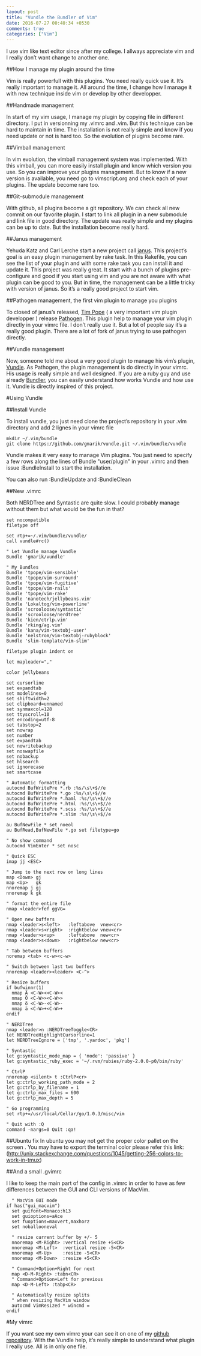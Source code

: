 ```yaml
---
layout: post
title: "Vundle the Bundler of Vim"
date: 2016-07-27 00:40:34 +0530
comments: true
categories: ["Vim"]
---
```


I use vim like text editor since after my college. I allways appreciate vim and I really don’t want change to another one.

##How I manage my plugin around the time

Vim is really powerfull with this plugins. You need really quick use it. It’s really important to manage it. All around the time, I change how I manage it with new technique inside vim or develop by other developper.

##Handmade management

In start of my vim usage, I manage my plugin by copying file in different directory. I put in versionning my .vimrc and .vim. But this technique can be hard to maintain in time. The installation is not really simple and know if you need update or not is hard too. So the evolution of plugins become rare.

##Vimball management

In vim evolution, the vimball management system was implemented. With this vimball, you can more easily install plugin and know which version you use. So you can improve your plugins management. But to know if a new version is available, you need go to vimscript.org and check each of your plugins. The update become rare too.

##Git-submodule management

With github, all plugins become a git repository. We can check all new commit on our favorite plugin. I start to link all plugin in a new submodule and link file in good directory. The update was really simple and my plugins can be up to date. But the installation become really hard.

##Janus management

Yehuda Katz and Carl Lerche start a new project call [janus](https://github.com/carlhuda/janus). This project’s goal is an easy plugin management by rake task. In this Rakefile, you can see the list of your plugin and with some rake task you can install it and update it. This project was really great. It start with a bunch of plugins pre-configure and good if you start using vim and you are not aware with what plugin can be good to you. But in time, the management can be a little tricky with version of janus. So it’s a really good project to start vim.

##Pathogen management, the first vim plugin to manage you plugins

To closed of janus’s released, [Tim Pope](https://github.com/tpope) ( a very important vim plugin developper ) release [Pathogen](https://github.com/tpope/vim-pathogen). This plugin help to manage your vim plugin directly in your vimrc file. I don’t really use it. But a lot of people say it’s a really good plugin. There are a lot of fork of janus trying to use pathogen directly.

##Vundle management

Now, someone told me about a very good plugin to manage his vim’s plugin, [Vundle](https://github.com/gmarik/Vundle.vim). As Pathogen, the plugin management is do directly in your vimrc. His usage is really simple and well designed. If you are a ruby guy and use already [Bundler](http://gembundler.org/), you can easily understand how works Vundle and how use it. Vundle is directly inspired of this project.

#Using Vundle

##Install Vundle

To install vundle, you just need clone the project’s repository in your .vim directory and add 2 lignes in your vimrc file

    mkdir ~/.vim/bundle
    git clone https://github.com/gmarik/vundle.git ~/.vim/bundle/vundle

Vundle makes it very easy to manage Vim plugins. You just need to specify a few rows along the lines of Bundle "user/plugin" in your .vimrc and then issue :BundleInstall to start the installation.

You can also run :BundleUpdate and :BundleClean

##New .vimrc

Both NERDTree and Syntastic are quite slow. I could probably manage without them but what would be the fun in that?

    set nocompatible
    filetype off

    set rtp+=~/.vim/bundle/vundle/
    call vundle#rc()

    " Let Vundle manage Vundle
    Bundle 'gmarik/vundle'

    " My Bundles
    Bundle 'tpope/vim-sensible'
    Bundle 'tpope/vim-surround'
    Bundle 'tpope/vim-fugitive'
    Bundle 'tpope/vim-rails'
    Bundle 'tpope/vim-rake'
    Bundle 'nanotech/jellybeans.vim'
    Bundle 'Lokaltog/vim-powerline'
    Bundle 'scrooloose/syntastic'
    Bundle 'scrooloose/nerdtree'
    Bundle 'kien/ctrlp.vim'
    Bundle 'rking/ag.vim'
    Bundle 'kana/vim-textobj-user'
    Bundle 'nelstrom/vim-textobj-rubyblock'
    Bundle 'slim-template/vim-slim'

    filetype plugin indent on

    let mapleader=","

    color jellybeans

    set cursorline
    set expandtab
    set modelines=0
    set shiftwidth=2
    set clipboard=unnamed
    set synmaxcol=128
    set ttyscroll=10
    set encoding=utf-8
    set tabstop=2
    set nowrap
    set number
    set expandtab
    set nowritebackup
    set noswapfile
    set nobackup
    set hlsearch
    set ignorecase
    set smartcase

    " Automatic formatting
    autocmd BufWritePre *.rb :%s/\s\+$//e
    autocmd BufWritePre *.go :%s/\s\+$//e
    autocmd BufWritePre *.haml :%s/\s\+$//e
    autocmd BufWritePre *.html :%s/\s\+$//e
    autocmd BufWritePre *.scss :%s/\s\+$//e
    autocmd BufWritePre *.slim :%s/\s\+$//e

    au BufNewFile * set noeol
    au BufRead,BufNewFile *.go set filetype=go

    " No show command
    autocmd VimEnter * set nosc

    " Quick ESC
    imap jj <ESC>

    " Jump to the next row on long lines
    map <Down> gj
    map <Up>   gk
    nnoremap j gj
    nnoremap k gk

    " format the entire file
    nmap <leader>fef ggVG=

    " Open new buffers
    nmap <leader>s<left>   :leftabove  vnew<cr>
    nmap <leader>s<right>  :rightbelow vnew<cr>
    nmap <leader>s<up>     :leftabove  new<cr>
    nmap <leader>s<down>   :rightbelow new<cr>

    " Tab between buffers
    noremap <tab> <c-w><c-w>

    " Switch between last two buffers
    nnoremap <leader><leader> <C-^>

    " Resize buffers
    if bufwinnr(1)
      nmap Ä <C-W><<C-W><
      nmap Ö <C-W>><C-W>>
      nmap ö <C-W>-<C-W>-
      nmap ä <C-W>+<C-W>+
    endif

    " NERDTree
    nmap <leader>n :NERDTreeToggle<CR>
    let NERDTreeHighlightCursorline=1
    let NERDTreeIgnore = ['tmp', '.yardoc', 'pkg']

    " Syntastic
    let g:syntastic_mode_map = { 'mode': 'passive' }
    let g:syntastic_ruby_exec = '~/.rvm/rubies/ruby-2.0.0-p0/bin/ruby'

    " CtrlP
    nnoremap <silent> t :CtrlP<cr>
    let g:ctrlp_working_path_mode = 2
    let g:ctrlp_by_filename = 1
    let g:ctrlp_max_files = 600
    let g:ctrlp_max_depth = 5

    " Go programming
    set rtp+=/usr/local/Cellar/go/1.0.3/misc/vim

    " Quit with :Q
    command -nargs=0 Quit :qa!

##Ubuntu fix
In ubuntu you may not get the proper color pallet on the screen . You may have to export the terminal color please refer this link: (http://unix.stackexchange.com/questions/1045/getting-256-colors-to-work-in-tmux)

##And a small .gvimrc

I like to keep the main part of the config in .vimrc in order to have as few differences between the GUI and CLI versions of MacVim.

      " MacVim GUI mode
    if has("gui_macvim")
      set guifont=Monaco:h13
      set guioptions=aAce
      set fuoptions=maxvert,maxhorz
      set noballooneval

      " resize current buffer by +/- 5
      nnoremap <M-Right> :vertical resize +5<CR>
      nnoremap <M-Left>  :vertical resize -5<CR>
      nnoremap <M-Up>    :resize -5<CR>
      nnoremap <M-Down>  :resize +5<CR>

      " Command+Option+Right for next
      map <D-M-Right> :tabn<CR>
      " Command+Option+Left for previous
      map <D-M-Left> :tabp<CR>

      " Automatically resize splits
      " when resizing MacVim window
      autocmd VimResized * wincmd =
    endif


#My vimrc

If you want see my own vimrc your can see it on one of my [github
repository](https://github.com/jogiranjith/vim-conf). With the Vundle help, it’s really simple to understand what plugin I really use. All is in only one file.


